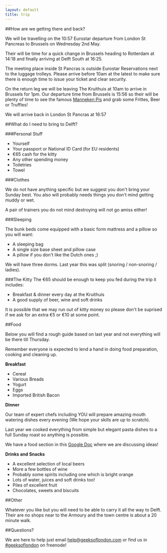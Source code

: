 ```yaml
---
layout: default
title: trip
---
```


##How are we getting there and back?

We will be travelling on the 10:57 Eurostar departure from London St Pancreas to Brussels on Wednesday 2nd May.

Their will be time for a quick change in Brussels heading to Rotterdam at 14:18 and finally arriving at Delft South at 16:25.

The meeting place inside St Pancras is outside Eurostar Reservations next to the luggage trolleys. Please arrive before 10am at the latest to make sure there is enough time to issue your ticket and clear security. 

On the return leg we will be leaving The Kruithuis at 10am to arrive in Brussels for 1pm. Our departure time from Brussels is 15:56 so their will be plenty of time to see the famous [Manneken Pis](http://en.wikipedia.org/wiki/Manneken_Pis) and grab some Frittes, Beer or Truffles!

We will arrive back in London St Pancras at 16:57 

##What do I need to bring to Delft?

###Personal Stuff

* Yourself
* Your passport or National ID Card (for EU residents)
* &euro;65 cash for the kitty
* Any other spending money
* Toiletries
* Towel

###Clothes

We do not have anything specific but we suggest you don't bring your Sunday best. You also will probably needs things you don't mind getting muddy or wet.

A pair of trainers you do not mind destroying will not go amiss either!

###Sleeping 

The bunk beds come equipped with a basic form mattress and a pillow so you will want:

* A sleeping bag
* A single size base sheet and pillow case
* A pillow if you don't like the Dutch ones ;) 

We will have three dorms. Last year this was split (snoring / non-snoring / ladies).

###The Kitty
The &euro;65 should be enough to keep you fed during the trip it includes:

* Breakfast & dinner every day at the Kruithuis
* A good supply of beer, wine and soft drinks

It is possible that we may run out of kitty money so please don't be suprised if we ask for an extra &euro;5 or &euro;10 at some point.

##Food

Below you will find a rough guide based on last year and not everything will be there till Thursday.

Remember everyone is expected to lend a hand in doing food preparation, cooking and cleaning up.

<strong>Breakfast</strong>

* Cereal
* Various Breads
* Yogurt
* Eggs
* Imported British Bacon

<strong>Dinner</strong>

Our team of expert chefs including YOU will prepare amazing mouth watering dishes every evening (We hope your skills are up to scratch).

Last year we cooked everything from simple but elegant pasta dishes to a full Sunday roast so anything is possible.

We have a food section in this [Google Doc](https://docs.google.com/document/d/1PjsmphTOOde_OKEv2Og-xNcsuyvomqn84MnPCcnvUIA/edit) where we are discussing ideas!

<strong>Drinks and Snacks</strong>

* A excellent selection of local beers
* More a few bottles of wine
* Probably some spirits including one which is bright orange
* Lots of water, juices and soft drinks too!
* Piles of excellent fruit
* Chocolates, sweets and biscuits

##Other

Whatever you like but you will need to be able to carry it all the way to Delft. Their are no shops near to the Armoury and the town centre is about a 20 minute walk.

##Questions?

We are here to help just email help@geeksoflondon.com or find us in [#geeksoflondon](irc://irc.freenode.net/geeksoflondon) on freenode!